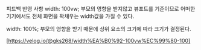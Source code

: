 피드백 반영 사항
width: 100vw;
    부모의 영향을 받지않고 뷰포트를 기준이므로 어떠한 기기에서도 전체 화면을 꽉채우는 width값을 가질 수 있다.

width: 100%;
    부모의 영향을 받기 때문에 상위 요소의 크기에 따라 크기가 결정된다.

[https://velog.io/@gks268/width%EA%B0%92-100vw%EC%99%80-100]

